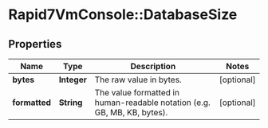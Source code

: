 # Rapid7VmConsole::DatabaseSize

## Properties
Name | Type | Description | Notes
------------ | ------------- | ------------- | -------------
**bytes** | **Integer** | The raw value in bytes. | [optional] 
**formatted** | **String** | The value formatted in human-readable notation (e.g. GB, MB, KB, bytes). | [optional] 


